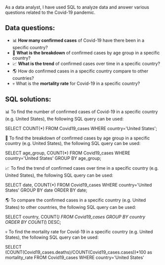 As a data analyst, I have used SQL to analyze data and answer various questions related to the Covid-19 pandemic.

## Data questions:
- :bar_chart: **How many confirmed cases** of Covid-19 have there been in a specific country?
- :older_man: **What is the breakdown** of confirmed cases by age group in a specific country?
- :chart_with_upwards_trend: **What is the trend** of confirmed cases over time in a specific country?
- :earth_americas: How do confirmed cases in a specific country compare to other countries?
- :skull: What is the **mortality rate** for Covid-19 in a specific country?

## SQL solutions:


:bar_chart: To find the number of confirmed cases of Covid-19 in a specific country (e.g. United States), the following SQL query can be used:

SELECT COUNT(*) FROM Covid19_cases WHERE country='United States';

:older_man: To find the breakdown of confirmed cases by age group in a specific country (e.g. United States), the following SQL query can be used:

SELECT age_group, COUNT(*) FROM Covid19_cases WHERE country='United States' GROUP BY age_group;

:chart_with_upwards_trend: To find the trend of confirmed cases over time in a specific country (e.g. United States), the following SQL query can be used:

SELECT date, COUNT(*) FROM Covid19_cases WHERE country='United States' GROUP BY date ORDER BY date;

:earth_americas: To compare the confirmed cases in a specific country (e.g. United States) to other countries, the following SQL query can be used:

SELECT country, COUNT(*) FROM Covid19_cases GROUP BY country ORDER BY COUNT(*) DESC;

:skull: To find the mortality rate for Covid-19 in a specific country (e.g. United States), the following SQL query can be used:

SELECT (COUNT(Covid19_cases.deaths)/COUNT(Covid19_cases.cases))*100 as mortality_rate  FROM Covid19_cases WHERE country='United States'
